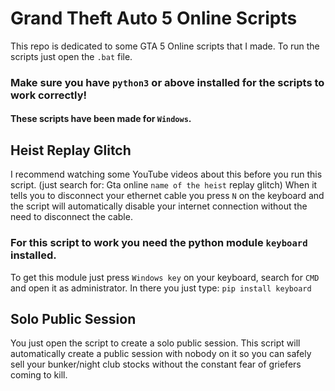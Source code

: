 # Grand Theft Auto 5 Online Scripts
This repo is dedicated to some GTA 5 Online scripts that I made.
To run the scripts just open the `.bat` file.

### Make sure you have `python3` or above installed for the scripts to work correctly!

#### These scripts have been made for `Windows`.

## Heist Replay Glitch
I recommend watching some YouTube videos about this before you run this script. (just search for: Gta online `name of the heist` replay glitch)
 When it tells you to disconnect your ethernet cable you press `N` on the keyboard and the script will automatically disable your internet connection without the need to disconnect the cable.

### For this script to work you need the python module `keyboard` installed.
To get this module just press `Windows key` on your keyboard, search for `CMD` and open it as administrator.
In there you just type: `pip install keyboard`

## Solo Public Session
You just open the script to create a solo public session. This script will automatically create a public session with nobody on it so you can safely sell your bunker/night club stocks without the constant fear of griefers coming to kill.
